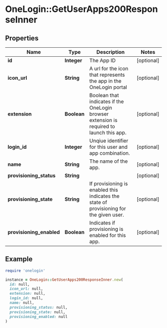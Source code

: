 # OneLogin::GetUserApps200ResponseInner

## Properties

| Name | Type | Description | Notes |
| ---- | ---- | ----------- | ----- |
| **id** | **Integer** | The App ID | [optional] |
| **icon_url** | **String** | A url for the icon that represents the app in the OneLogin portal | [optional] |
| **extension** | **Boolean** | Boolean that indicates if the OneLogin browser extension is required to launch this app. | [optional] |
| **login_id** | **Integer** | Unqiue identifier for this user and app combination. | [optional] |
| **name** | **String** | The name of the app. | [optional] |
| **provisioning_status** | **String** |  | [optional] |
| **provisioning_state** | **String** | If provisioning is enabled this indicates the state of provisioning for the given user. | [optional] |
| **provisioning_enabled** | **Boolean** | Indicates if provisioning is enabled for this app. | [optional] |

## Example

```ruby
require 'onelogin'

instance = OneLogin::GetUserApps200ResponseInner.new(
  id: null,
  icon_url: null,
  extension: null,
  login_id: null,
  name: null,
  provisioning_status: null,
  provisioning_state: null,
  provisioning_enabled: null
)
```

